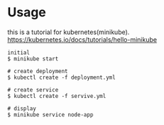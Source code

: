 # Usage

this is a tutorial for kubernetes(minikube).
https://kubernetes.io/docs/tutorials/hello-minikube

```
initial
$ minikube start

# create deployment
$ kubectl create -f deployment.yml

# create service
$ kubectl create -f servive.yml

# display
$ minikube service node-app
```
